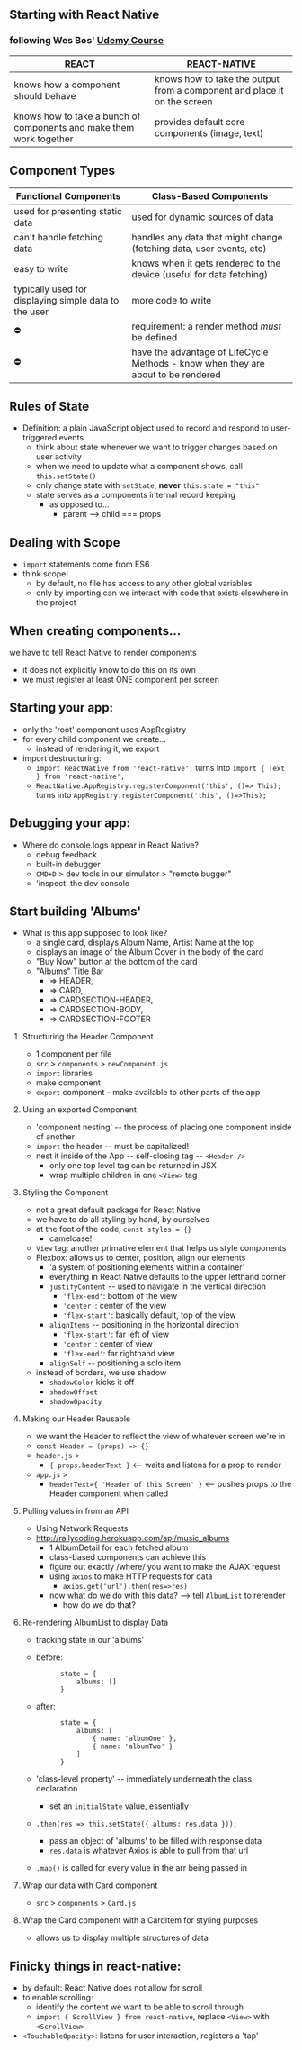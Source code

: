 ## Starting with React Native
### following Wes Bos' [Udemy Course](https://www.udemy.com/the-complete-react-native-and-redux-course/learn/v4/content)

REACT | REACT-NATIVE
----- | -------------
knows how a component should behave | knows how to take the output from a component and place it on the screen
knows how to take a bunch of components and make them work together | provides default core components (image, text)
    
## Component Types

Functional Components | Class-Based Components 
--------------------- | ----------------------
used for presenting static data | used for dynamic sources of data
can't handle fetching data | handles any data that might change (fetching data, user events, etc)
easy to write | knows when it gets rendered to the device (useful for data fetching)
typically used for displaying simple data to the user | more code to write
⛔️ | requirement: a render method _must_ be defined 
⛔️ | have the advantage of LifeCycle Methods - know when they are about to be rendered        



## Rules of State
- Definition: a plain JavaScript object used to record and respond to user-triggered events
    - think about state whenever we want to trigger changes based on user activity
    - when we need to update what a component shows, call `this.setState()`
    - only change state with `setState`, **never** `this.state = "this"`
    - state serves as a components internal record keeping
        - as opposed to...
            - parent --> child === props

## Dealing with Scope
- `import` statements come from ES6
- think scope!
    - by default, no file has access to any other global variables 
    - only by importing can we interact with code that exists elsewhere in the project

## When creating components...
we have to tell React Native to render components
- it does not explicitly know to do this on its own
- we must register at least ONE component per screen

## Starting your app:
- only the 'root' component uses AppRegistry
- for every child component we create...
    - instead of rendering it, we export 
- import destructuring:
    - `import ReactNative from 'react-native';` turns into `import { Text } from 'react-native';`
    - `ReactNative.AppRegistry.registerComponent('this', ()=> This);` turns into `AppRegistry.registerComponent('this', ()=>This);`

## Debugging your app:
- Where do console.logs appear in React Native?
    - debug feedback
    - built-in debugger
    - `CMD+D` > dev tools in our simulator > "remote bugger"
    - 'inspect' the dev console 

## Start building 'Albums'
- What is this app supposed to look like?
    - a single card, displays Album Name, Artist Name at the top
    - displays an image of the Album Cover in the body of the card
    - "Buy Now" button at the bottom of the card
    - "Albums" Title Bar
        - => HEADER, 
        - => CARD, 
        - => CARDSECTION-HEADER, 
        - => CARDSECTION-BODY, 
        - => CARDSECTION-FOOTER

1. Structuring the Header Component
    - 1 component per file 
    - `src` > `components` > `newComponent.js`
    - `import` libraries
    - make component
    - `export` component - make available to other parts of the app

2. Using an exported Component
    - 'component nesting' -- the process of placing one component inside of another
    - `import` the header -- must be capitalized! 
    - nest it inside of the App -- self-closing tag -- `<Header />`
        - only one top level tag can be returned in JSX
        - wrap multiple children in one `<View>` tag

3. Styling the Component
    - not a great default package for React Native
    - we have to do all styling by hand, by ourselves
    - at the foot of the code, `const styles = {}`
        - camelcase! 
    - `View` tag: another primative element that helps us style components
    - Flexbox: allows us to center, position, align our elements
        - 'a system of positioning elements within a container'
        - everything in React Native defaults to the upper lefthand corner
        - `justifyContent` -- used to navigate in the vertical direction
            - `'flex-end'`: bottom of the view
            - `'center'`: center of the view
            - `'flex-start'`: basically default, top of the view
        - `alignItems` -- positioning in the horizontal direction
            - `'flex-start'`: far left of view
            - `'center'`: center of view
            - `'flex-end'`: far righthand view
        - `alignSelf` -- positioning a solo item
    - instead of borders, we use shadow
        - `shadowColor` kicks it off
        - `shadowOffset`
        - `shadowOpacity `

4. Making our Header Reusable
    - we want the Header to reflect the view of whatever screen we're in
    - `const Header = (props) => {}`
    - `header.js` > 
        - `{ props.headerText }` <-- waits and listens for a prop to render
    - `app.js` > 
        - `headerText={ 'Header of this Screen' }` <-- pushes props to the Header component when called 

5. Pulling values in from an API
    - Using Network Requests
    - http://rallycoding.herokuapp.com/api/music_albums
        - 1 AlbumDetail for each fetched album
        - class-based components can achieve this 
        - figure out exactly /where/ you want to make the AJAX request
        - using `axios` to make HTTP requests for data
            - `axios.get('url').then(res=>res)`
        - now what do we do with this data? --> tell `AlbumList` to rerender
            - how do we do that?

6. Re-rendering AlbumList to display Data
    - tracking state in our 'albums'
    - before:

                state = {
                    albums: []
                }

    - after:

                state = {
                    albums: [
                        { name: 'albumOne' },
                        { name: 'albumTwo' }
                    ]
                }

    - 'class-level property' -- immediately underneath the class declaration
        - set an `initialState` value, essentially 
    - `.then(res => this.setState({ albums: res.data }));`
        - pass an object of 'albums' to be filled with response data 
        - `res.data` is whatever Axios is able to pull from that url
    - `.map()` is called for every value in the arr being passed in

7. Wrap our data with Card component
    - `src` > `components` > `Card.js`

8. Wrap the Card component with a CardItem for styling purposes
    - allows us to display multiple structures of data

## Finicky things in react-native:
- by default: React Native does not allow for scroll
- to enable scrolling:
    - identify the content we want to be able to scroll through
    - `import { ScrollView } from react-native`, replace `<View>` with `<ScrollView>`
- `<TouchableOpacity>`: listens for user interaction, registers a 'tap'
